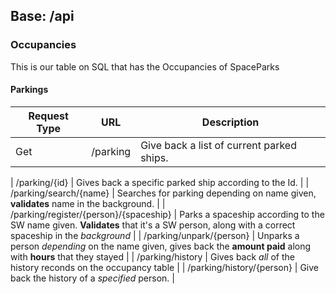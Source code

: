 ## Base: /api

### Occupancies 
This is our table on SQL that has the Occupancies of SpaceParks

#### Parkings

Request Type | URL | Description
------------ | --- | -----------
| Get | /parking | Give back a list of current parked ships. |


| /parking/{id} | Gives back a specific parked ship according to the Id. |
| /parking/search/{name} | Searches for parking depending on name given, **validates** name in the background. |
| /parking/register/{person}/{spaceship} | Parks a spaceship according to the SW name given. **Validates** that it's a SW person, along with a  correct spaceship in the *background* |
| /parking/unpark/{person} | Unparks a person *depending* on the name given, gives back the **amount paid** along with **hours** that they stayed |
| /parking/history | Gives back *all* of the history reconds on the occupancy table |
| /parking/history/{person} | Give back the history of a *specified* person. |
